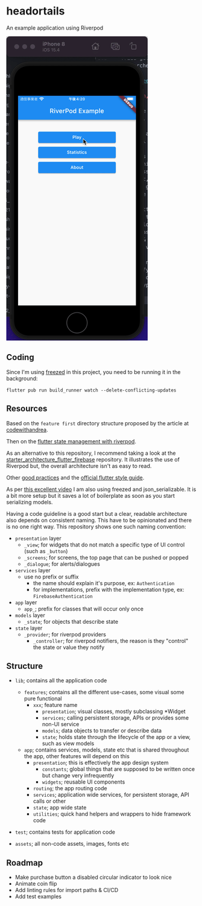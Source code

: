 # headortails

An example application using Riverpod

![Example](app_example.gif)

## Coding

Since I'm using [freezed](https://pub.dev/packages/freezed) in this project, you need to be running it in the background:

```shell
flutter pub run build_runner watch --delete-conflicting-updates
```

## Resources

Based on the `feature first` directory structure proposed by the article at [codewithandrea](https://codewithandrea.com/articles/flutter-project-structure).

Then on the [flutter state management with riverpod](https://codewithandrea.com/articles/flutter-state-management-riverpod/).

As an alternative to this repository, I recommend taking a look at the [starter_architecture_flutter_firebase](https://github.com/bizz84/starter_architecture_flutter_firebase) repository. It illustrates the use of Riverpod but, the overall architecture isn't as easy to read.

Other [good practices](https://medium.com/flutter-community/flutter-best-practices-and-tips-7c2782c9ebb5) and the [official flutter style guide](https://github.com/flutter/flutter/wiki/Style-guide-for-Flutter-repo).

As per [this excellent video](https://www.youtube.com/watch?v=vrPk6LB9bjo) I am also using freezed and json_serializable. It is a bit more setup but it saves a lot of boilerplate as soon as you start serializing models.

Having a code guideline is a good start but a clear, readable architecture also depends on consistent naming. This have to be opinionated and there is no one right way. This repository shows one such naming convention:
- `presentation` layer
    - `_view`; for widgets that do not match a specific type of UI control (such as `_button`)
    - `_screens`; for screens, the top page that can be pushed or popped
    - `_dialogue`; for alerts/dialogues 
- `services` layer
    - use no prefix or suffix
        - the name should explain it's purpose, ex: `Authentication`
        - for implementations, prefix with the implementation type, ex: `FirebaseAuthentication`
- `app` layer
    - `app_`; prefix for classes that will occur only once
- `models` layer
    - `_state`; for objects that describe state
- `state` layer
    - `_provider`; for riverpod providers
        - `_controller`; for riverpod notifiers, the reason is they "control" the state or value they notify


## Structure

- `lib`; contains all the application code
    - `features`; contains all the different use-cases, some visual some pure functional
        - `xxx`; feature name
            - `presentation`; visual classes, mostly subclassing *Widget
            - `services`; calling persistent storage, APIs or provides some non-UI service
            - `models`; data objects to transfer or describe data
            - `state`; holds state through the lifecycle of the app or a view, such as view models
    - `app`; contains services, models, state etc that is shared throughout the app, other features will depend on this
        - `presentation`; this is effectively the app design system
            - `constants`; global things that are supposed to be written once but change very infrequently
            - `widgets`; reusable UI components
        - `routing`; the app routing code        
        - `services`; application wide services, for persistent storage, API calls or other
        - `state`; app wide state
        - `utilities`; quick hand helpers and wrappers to hide framework code
          
- `test`; contains tests for application code
- `assets`; all non-code assets, images, fonts etc

## Roadmap

- Make purchase button a disabled circular indicator to look nice
- Animate coin flip
- Add linting rules for import paths & CI/CD
- Add test examples